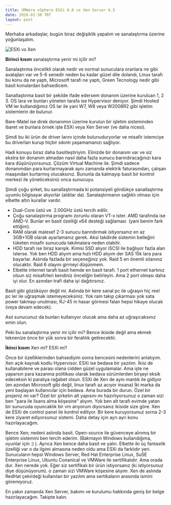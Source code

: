 ```yaml
---
title: VMWare vSphere ESXi 6.0 vs Xen Server 6.5
date: 2016-01-30 TRT
layout: post
---
```


Merhaba arkadaşlar, bugün biraz değişiklik yapalım ve sanalaştırma üzerine yoğunlaşalım.

![ESXi vs Xen](2016/01/vmvsxen.png)

**Birinci kısım** sanalaştırma yenir mi içilir mi?

Sanalaştırma öncelikli olarak nedir ve normal sunuculara oranlara ne gibi avatajları var ve 5-6 senedir neden bu kadar güzel dile dolandı, Linux tarafı bu konu da ne yaptı, Microsoft tarafı ne yaptı, Green Tecnology nedir gibi basit konulardan bahsedicem.

Sanallaştırma basit bir şekilde ifade edersem donanım üzerine kuruluan 1, 2 3. OS lara ve bunları yöneten tarafa ise Hypervisor deniyor.
Şimdi Hosted VM ler kullandığımız OS lar ile yani W7, W8 veya W2008R2 gibi işletim sistemlerin de bulunur.

Bare-Matel ise direk donanımın üzerine kurulun bir işletim sisteminden ibaret ve bunlara örnek işte ESXi veya Xen Server (ve daha nicesi).

Şimdi bu iki ürün de driver larını içinde bulunuduryorlar ve misafir istemciye bu driverları kurup hiçbir sıkıntı yaşamamanızı sağlıyor.

Hadi konuyu biraz daha basitleştiriyim. Elinizde bir donanım var ve siz ekstra bir donanım almadan nasıl daha fazla sunucu barındıracağınızı kara kara düşünüyorsunuz. Çözüm Virtual Machine ile. Şimdi sadece donanımdan para kurtarmayarak aynı zamanda elektrik faturasından, çalışan maaşından kurtarmış olucaksınız. Bununla da kalmayıp basit bir kontrol merkezi ile yöneticeksiniz onca sunucuyu.

Şimdi çoğu şirket, bu sanallaştırmada ki potansiyeli gördükçe sanallaştırma uyumlu bilgisayar alıyorlar (aldılar da).
Sanalaştırmanın sağlıklı olması için elbette altın kurallar vardır.

* Dual-Core üstü ve  2.00GHz üstü tercih edilir.
* Çoğu sanalaştırma programı zorunlu olaran VT-x ister. AMD tarafında ise AMD-V. Bunlar en basit özelliği x64 desteği sağlaması  (yani benim fark ettiğim).
* RAM olarak malesef 2-3 sunucu barındırmak istiyorsanız en az  3GB+1GB olarak ayarlamanız gerek. Aksi takdirde sistemin belleğini tüketen misafir sunucuda takılmalara neden olabilir.
* HDD tarafı ise biraz karışık. Kimisi SSD alıyor iSCSI ile bağlıyor fazla alan isterse. Yok ben HDD alıyım ama hızlı HDD alıyım der SAS 15k lara para bayarlar. Aslında fazlada bir seçeneğiniz yok. Raid 5 en önemli silanınız olucaktır. Raid 6 olayını girmeyi düşünmem.
* Elbette internet tarafı basit hemde en basit tarafı. 1 port ethernet kartınız olsun siz misafirleri kendiniz önceliğin belirleyin. Ama 2 port olması daha iyi olur. En azından trafi daha iyi dağıtırsınız.

Basit gibi gözüküyor değil mi. Aslında bir kere sanal pc ile uğraşın hiç reel pc ler ile uğraşmak istemeyeceksiniz. Yok ram takıp çıkarması yok sata power takmayı unutması, RJ-45 in hasar görmesi falan hepsi hikaye olucak (veya devam edecek).

Asıl sunucunuz da bunları kullanıyor olucak ama daha az uğraşıcaksınız emin olun.

Peki bu sanalaştırma yenir mi içilir mi? Bence ikiside değil ama ekmek teknenize önce bir yük sonra bir ferahlık getirecektir.

**İkinci kısım** Xen mi? ESXi mi?

Önce bir özelliklerinden bahsediyim sonra bencesini nedenlerini anlatıyım. Xen açık kaynak kodlu Hypervisor. ESXi ise bedava bir yazılım. İkisi de kullanabilene ve parası olana cidden güzel uygulamalar. Ama işte ne yaparsın para kazanma politikası olarak bedava sürümlerden birşeyi eksik edeceksin ki paralıya rağabet olsun. ESXi de Xen de aynı mantık ile gidiyor (en azından Microsoft gibi değil, linux tarafı az acıyor insana) İki marka da yeni başlayan kullanıcılar için bedava. Ama burada bir durun. Özel bir projeniz mi var? Özel bir şirketin alt yapısını mı hazırlıyorsunuz o zaman sizi ben "para ile lisans alma köşesine" alıyım. Yok ben alt tarafı evimde yatan bir sunucuda oyuncaklık bir vm arıyorum diyorsanız ikiside size göre. Xen de ESXi de control panel ile kontrol ediliyor. Bir kere kuruyorsunuz sorna 2-3 kere ziyaret ediyorsunuz sistemi. Daha detay için ayrı ayrı konu hazırlayacağım.

Bence Xen; nedeni aslında basit. Open-source ile güvenceye alınmış bir işletim sistemini ben tercih ederim. (Bakmayın Windows kullandığıma, oyunlar için :) ). Ayrıca Xen bence daha basit ve yalın. Elbette iki üç fantastik özelliği var o da ilgimi almasına neden oldu ama ESXi da farklıdır yeri. Sunucuların hepsi Windows Server, Red Hat Enterprise Linux, SuSE Enterprise Linux, Ubuntu Conanical ve VMWare ile sertifikalıdır. Ama orada dur. Xen nerede yok. Eğer siz sertifikalı bir ürün istiyorsanız (ki istiyorsunuz diye düşünüyorum). o zaman sizi VMWare köşesine alıyım. Xen de aslında RedHat çekirdeği kullanılan bir yazılım ama sertikaların arasında ismini göremiyoruz.

En yakın zamanda Xen Server, bakımı ve kurulumu hakkında geniş bir belge hazırlayacağım. Takipte kalın.
